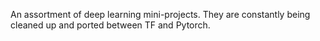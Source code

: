 An assortment of deep learning mini-projects. They are constantly being cleaned up and ported between TF and Pytorch.
